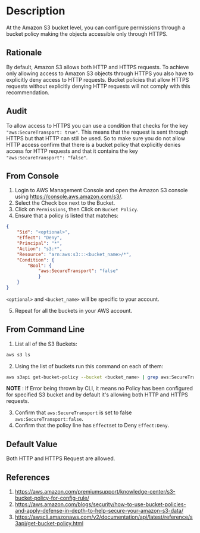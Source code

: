 # Description

At the Amazon S3 bucket level, you can configure permissions through a bucket policy making the objects accessible only through HTTPS.

## Rationale

By default, Amazon S3 allows both HTTP and HTTPS requests. To achieve only allowing access to Amazon S3 objects through HTTPS you also have to explicitly deny access to HTTP requests. Bucket policies that allow HTTPS requests without explicitly denying HTTP requests will not comply with this recommendation.

## Audit

To allow access to HTTPS you can use a condition that checks for the key `"aws:SecureTransport: true"`. This means that the request is sent through HTTPS but that HTTP can still be used. So to make sure you do not allow HTTP access confirm that there is a bucket policy that explicitly denies access for HTTP requests and that it contains the key `"aws:SecureTransport": "false"`.

## From Console

1. Login to AWS Management Console and open the Amazon S3 console using <https://console.aws.amazon.com/s3/>.
2. Select the Check box next to the Bucket.
3. Click on `Permissions`, then Click on `Bucket Policy`.
4. Ensure that a policy is listed that matches:

```json
{
    "Sid": "<optional>",
    "Effect": "Deny",
    "Principal": "*",
    "Action": "s3:*",
    "Resource": "arn:aws:s3:::<bucket_name>/*",
    "Condition": {
        "Bool": {
            "aws:SecureTransport": "false"
            }
    }
}
```

`<optional>` and `<bucket_name>` will be specific to your account.

5. Repeat for all the buckets in your AWS account.

## From Command Line

1. List all of the S3 Buckets:

```sh
aws s3 ls
```

2. Using the list of buckets run this command on each of them:

```sh
aws s3api get-bucket-policy --bucket <bucket_name> | grep aws:SecureTransport
```

**NOTE** : If Error being thrown by CLI, it means no Policy has been configured for specified S3 bucket and by default it's allowing both HTTP and HTTPS requests.

3. Confirm that `aws:SecureTransport` is set to false `aws:SecureTransport:false`.
4. Confirm that the policy line has `Effect`set to Deny `Effect:Deny`.

## Default Value

Both HTTP and HTTPS Request are allowed.

## References

1. <https://aws.amazon.com/premiumsupport/knowledge-center/s3-bucket-policy-for-config-rule/>
2. <https://aws.amazon.com/blogs/security/how-to-use-bucket-policies-and-apply-defense-in-depth-to-help-secure-your-amazon-s3-data/>
3. <https://awscli.amazonaws.com/v2/documentation/api/latest/reference/s3api/get-bucket-policy.html>
